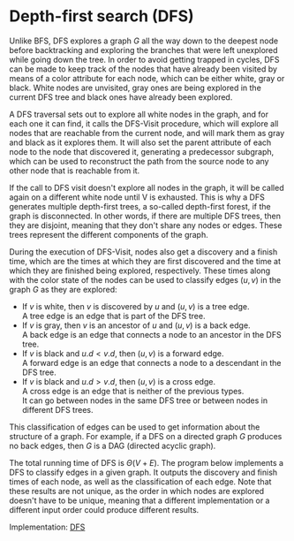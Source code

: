# Depth-first search (DFS)

Unlike BFS, DFS explores a graph $G$ all the way down to the deepest node before backtracking and exploring the branches that were left unexplored while going down the tree. In order to avoid getting trapped in cycles, DFS can be made to keep track of the nodes that have already been visited by means of a color attribute for each node, which can be either white, gray or black. White nodes are unvisited, gray ones are being explored in the current DFS tree and black ones have already been explored.

A DFS traversal sets out to explore all white nodes in the graph, and for each one it can find, it calls the DFS-Visit procedure, which will explore all nodes that are reachable from the current node, and will mark them as gray and black as it explores them. It will also set the parent attribute of each node to the node that discovered it, generating a predecessor subgraph, which can be used to reconstruct the path from the source node to any other node that is reachable from it.

If the call to DFS visit doesn't explore all nodes in the graph, it will be called again on a different white node until V is exhausted. This is why a DFS generates multiple depth-first trees, a so-called depth-first forest, if the graph is disconnected. In other words, if there are multiple DFS trees, then they are disjoint, meaning that they don't share any nodes or edges. These trees represent the different components of the graph.

During the execution of DFS-Visit, nodes also get a discovery and a finish time, which are the times at which they are first discovered and the time at which they are finished being explored, respectively. These times along with the color state of the nodes can be used to classify edges $(u, v)$ in the graph $G$ as they are explored:

- If $v$ is white, then $v$ is discovered by $u$ and $(u, v)$ is a tree edge.  
  A tree edge is an edge that is part of the DFS tree.
- If $v$ is gray, then $v$ is an ancestor of $u$ and $(u, v)$ is a back edge.  
  A back edge is an edge that connects a node to an ancestor in the DFS tree.
- If $v$ is black and $u.d < v.d$, then $(u, v)$ is a forward edge.  
  A forward edge is an edge that connects a node to a descendant in the DFS tree.
- If $v$ is black and $u.d > v.d$, then $(u, v)$ is a cross edge.  
  A cross edge is an edge that is neither of the previous types.  
  It can go between nodes in the same DFS tree or between nodes in different DFS trees.
  
This classification of edges can be used to get information about the structure of a graph. For example, if a DFS on a directed graph $G$ produces no back edges, then $G$ is a DAG (directed acyclic graph).

The total running time of DFS is $\Theta(V + E)$. The program below implements a DFS to classify edges in a given graph. It outputs the discovery and finish times of each node, as well as the classification of each edge. Note that these results are not unique, as the order in which nodes are explored doesn't have to be unique, meaning that a different implementation or a different input order could produce different results.

Implementation: [DFS](https://github.com/pl3onasm/AADS/blob/main/algorithms/graphs/dfs/dfs.c)
